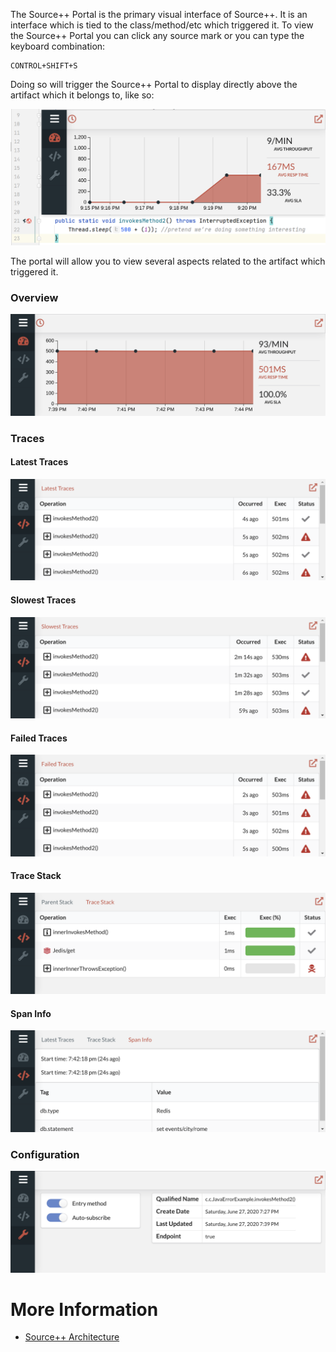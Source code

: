 The Source++ Portal is the primary visual interface of Source++. It is an interface which is tied to the class/method/etc which triggered it.
To view the Source++ Portal you can click any source mark or you can type the keyboard combination:
```
CONTROL+SHIFT+S
```

Doing so will trigger the Source++ Portal to display directly above the artifact which it belongs to, like so:

![](../../images/plugin/View%20Source%20Portal.png)

The portal will allow you to view several aspects related to the artifact which triggered it.

### Overview

![](../../images/portal/overview_last_5_minutes.png)

### Traces

#### Latest Traces

![](../../images/portal/latest_traces.png)

#### Slowest Traces

![](../../images/portal/slowest_traces.png)

#### Failed Traces

![](../../images/portal/failed_traces.png)

#### Trace Stack

![](../../images/portal/trace_stack.png)

#### Span Info

![](../../images/portal/span_info.png)

### Configuration

![](../../images/portal/configuration_tab.png)

# More Information

- [Source++ Architecture](../02-general/01-architecture.md)
